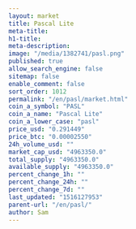 ```yaml
---
layout: market
title: Pascal Lite
meta-title: 
h1-title: 
meta-description: 
image: "/media/1382741/pasl.png"
published: true
allow_search_engine: false
sitemap: false
enable_comment: false
sort_order: 1012
permalink: "/en/pasl/market.html"
coin_a_symbol: "PASL"
coin_a_name: "Pascal Lite"
coin_a_lower_case: "pasl"
price_usd: "0.291449"
price_btc: "0.00002550"
24h_volume_usd: ""
market_cap_usd: "4963350.0"
total_supply: "4963350.0"
available_supply: "4963350.0"
percent_change_1h: ""
percent_change_24h: ""
percent_change_7d: ""
last_updated: "1516127953"
parent-url: "/en/pasl/"
author: Sam
---
```


